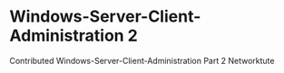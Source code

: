 # Windows-Server-Client-Administration 2
Contributed Windows-Server-Client-Administration Part 2 Networktute
